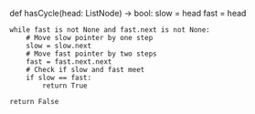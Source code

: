 def hasCycle(head: ListNode) -> bool:
    slow = head
    fast = head
    
    while fast is not None and fast.next is not None:
        # Move slow pointer by one step
        slow = slow.next
        # Move fast pointer by two steps
        fast = fast.next.next
        # Check if slow and fast meet
        if slow == fast:
            return True
    
    return False
